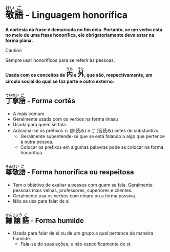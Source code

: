 # <ruby>敬<rt>けい</rt>語<rt>ご</rt></ruby> - Linguagem honorífica

**A cortesia da frase é demarcada no fim dela. Portanto, se um verbo está no meio de uma frase honorífica, ele obrigatoriamente deve estar na forma plana.**

> [!CAUTION]
> Sempre usar honoríficos para se referir às pessoas.

**Usada com os conceitos de <font size="5"><code><ruby>内<rt>うち</rt></ruby></code></font> e <font size="5"><code><ruby>外<rt>そと</rt></ruby></code></font>, que são, respectivamente, um círculo social do qual se faz parte e outro externo.**

## <ruby>丁<rt>てい</rt>寧<rt>ねい</rt>語<rt>ご</rt></ruby> - Forma cortês

-   A mais comum
-   Geralmente usada com os verbos na forma imasu
-   Usada para quem se fala.
-   Adiciona-se os prefixos `お` (訓読み) e `ご` (音読み) antes do substantivo.
    -   Geralmente subentende-se que se está falando a algo que pertence à outra pessoa.
    -   Colocar os prefixos em algumas palavras pode as colocar na forma honorífica.

## <ruby>尊<rt>そん</rt>敬<rt>けい</rt>語<rt>ご</rt></ruby> - Forma honorífica ou respeitosa

-   Tem o objetivo de exaltar a pessoa com quem se fala. Geralmente pessoas mais velhas, professores, superiores e clientes.
-   Geralmente usa os verbos com ninaru ou a forma passiva.
-   Não se usa para falar de si.

## <ruby>謙<rt>けん</rt>譲<rt>じょう</rt>語<rt>ご</rt></ruby> - Forma humilde

-   Usada para falar de si ou de um grupo a qual pertence de maneira humilde.
    -   Fala-se de suas ações, e não especificamente de si.
